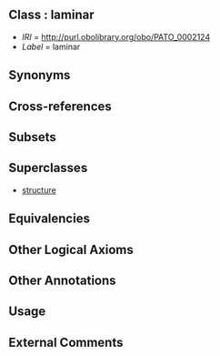 
## Class : laminar

 * *IRI* = http://purl.obolibrary.org/obo/PATO_0002124
 * *Label* = laminar

## Synonyms


## Cross-references


## Subsets


## Superclasses

 * [structure](../../PATO/41/PATO_0000141.md)

## Equivalencies


## Other Logical Axioms


## Other Annotations


## Usage


## External Comments

